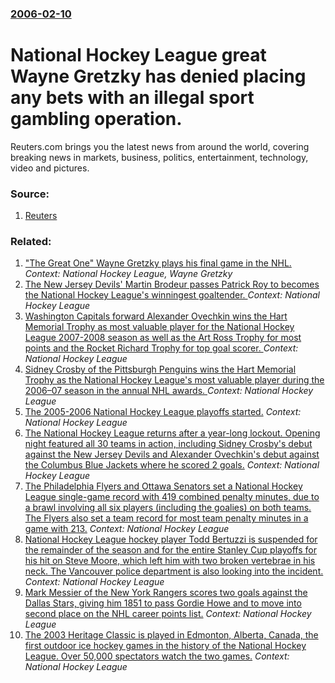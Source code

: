 ### [2006-02-10](/news/2006/02/10/index.md)

#  National Hockey League great Wayne Gretzky has denied placing any bets with an illegal sport gambling operation. 

Reuters.com brings you the latest news from around the world, covering breaking news in markets, business, politics, entertainment, technology, video and pictures.


### Source:

1. [Reuters](http://today.reuters.com/News/newsArticle.aspx?type=sportsNews&storyID=2006-02-10T132814Z_01_SP142097_RTRUKOC_0_US-ICE-HOCKEY-GAMBLING.xml)

### Related:

1. [ "The Great One" Wayne Gretzky plays his final game in the NHL. ](/news/1999/04/18/the-great-one-wayne-gretzky-plays-his-final-game-in-the-nhl.md) _Context: National Hockey League, Wayne Gretzky_
2. [ The New Jersey Devils' Martin Brodeur passes Patrick Roy to becomes the National Hockey League's winningest goaltender. ](/news/2009/03/17/the-new-jersey-devils-martin-brodeur-passes-patrick-roy-to-becomes-the-national-hockey-league-s-winningest-goaltender.md) _Context: National Hockey League_
3. [ Washington Capitals forward Alexander Ovechkin wins the Hart Memorial Trophy as most valuable player for the National Hockey League 2007-2008 season as well as the Art Ross Trophy for most points and the Rocket Richard Trophy for top goal scorer. ](/news/2008/06/12/washington-capitals-forward-alexander-ovechkin-wins-the-hart-memorial-trophy-as-most-valuable-player-for-the-national-hockey-league-2007-20.md) _Context: National Hockey League_
4. [ Sidney Crosby of the Pittsburgh Penguins wins the Hart Memorial Trophy as the National Hockey League's most valuable player during the 2006&ndash;07 season in the annual NHL awards. ](/news/2007/06/14/sidney-crosby-of-the-pittsburgh-penguins-wins-the-hart-memorial-trophy-as-the-national-hockey-league-s-most-valuable-player-during-the-2006.md) _Context: National Hockey League_
5. [ The 2005-2006 National Hockey League playoffs started.](/news/2006/04/21/the-2005a2006-national-hockey-league-playoffs-started.md) _Context: National Hockey League_
6. [ The National Hockey League returns after a year-long lockout. Opening night featured all 30 teams in action, including Sidney Crosby's debut against the New Jersey Devils and Alexander Ovechkin's debut against the Columbus Blue Jackets where he scored 2 goals.](/news/2005/10/5/the-national-hockey-league-returns-after-a-year-long-lockout-opening-night-featured-all-30-teams-in-action-including-sidney-crosby-s-debu.md) _Context: National Hockey League_
7. [ The Philadelphia Flyers and Ottawa Senators set a National Hockey League single-game record with 419 combined penalty minutes, due to a brawl involving all six players (including the goalies) on both teams. The Flyers also set a team record for most team penalty minutes in a game with 213.](/news/2004/03/5/the-philadelphia-flyers-and-ottawa-senators-set-a-national-hockey-league-single-game-record-with-419-combined-penalty-minutes-due-to-a-bra.md) _Context: National Hockey League_
8. [ National Hockey League hockey player Todd Bertuzzi is suspended for the remainder of the season and for the entire Stanley Cup playoffs for his hit on Steve Moore, which left him with two broken vertebrae in his neck. The Vancouver police department is also looking into the incident. ](/news/2004/03/10/national-hockey-league-hockey-player-todd-bertuzzi-is-suspended-for-the-remainder-of-the-season-and-for-the-entire-stanley-cup-playoffs-for.md) _Context: National Hockey League_
9. [ Mark Messier of the New York Rangers scores two goals against the Dallas Stars, giving him 1851 to pass Gordie Howe and to move into second place on the NHL career points list.](/news/2003/11/4/mark-messier-of-the-new-york-rangers-scores-two-goals-against-the-dallas-stars-giving-him-1851-to-pass-gordie-howe-and-to-move-into-second.md) _Context: National Hockey League_
10. [ The 2003 Heritage Classic is played in Edmonton, Alberta, Canada, the first outdoor ice hockey games in the history of the National Hockey League. Over 50,000 spectators watch the two games.](/news/2003/11/22/the-2003-heritage-classic-is-played-in-edmonton-alberta-canada-the-first-outdoor-ice-hockey-games-in-the-history-of-the-national-hockey.md) _Context: National Hockey League_
